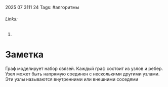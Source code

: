 2025 07 3111 24
Tags: #алгоритмы 
###### Links: 
1) 
# Заметка
Граф моделирует набор связей. Каждый граф состоит из узлов и ребер. Узел может быть напрямую соединен с несколькими другими узлами. Эти узлы называются внутренними или внешними соседями